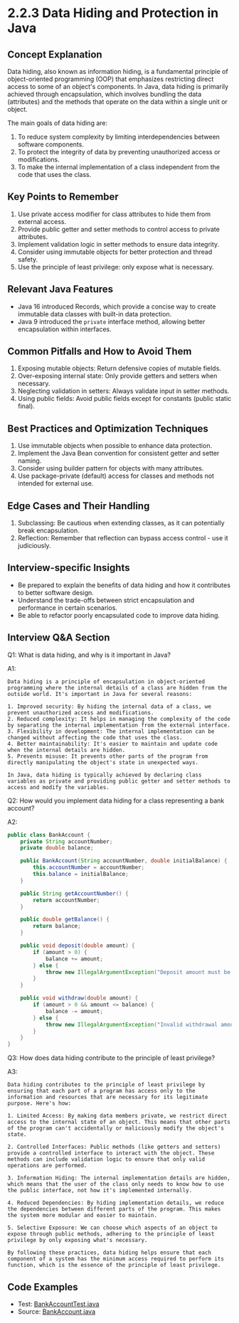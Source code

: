 # 2.2.3 Data Hiding and Protection in Java

## Concept Explanation

Data hiding, also known as information hiding, is a fundamental principle of object-oriented programming (OOP) that emphasizes restricting direct access to some of an object's components. In Java, data hiding is primarily achieved through encapsulation, which involves bundling the data (attributes) and the methods that operate on the data within a single unit or object.

The main goals of data hiding are:
1. To reduce system complexity by limiting interdependencies between software components.
2. To protect the integrity of data by preventing unauthorized access or modifications.
3. To make the internal implementation of a class independent from the code that uses the class.

## Key Points to Remember

1. Use private access modifier for class attributes to hide them from external access.
2. Provide public getter and setter methods to control access to private attributes.
3. Implement validation logic in setter methods to ensure data integrity.
4. Consider using immutable objects for better protection and thread safety.
5. Use the principle of least privilege: only expose what is necessary.

## Relevant Java Features

- Java 16 introduced Records, which provide a concise way to create immutable data classes with built-in data protection.
- Java 9 introduced the `private` interface method, allowing better encapsulation within interfaces.

## Common Pitfalls and How to Avoid Them

1. Exposing mutable objects: Return defensive copies of mutable fields.
2. Over-exposing internal state: Only provide getters and setters when necessary.
3. Neglecting validation in setters: Always validate input in setter methods.
4. Using public fields: Avoid public fields except for constants (public static final).

## Best Practices and Optimization Techniques

1. Use immutable objects when possible to enhance data protection.
2. Implement the Java Bean convention for consistent getter and setter naming.
3. Consider using builder pattern for objects with many attributes.
4. Use package-private (default) access for classes and methods not intended for external use.

## Edge Cases and Their Handling

1. Subclassing: Be cautious when extending classes, as it can potentially break encapsulation.
2. Reflection: Remember that reflection can bypass access control - use it judiciously.

## Interview-specific Insights

- Be prepared to explain the benefits of data hiding and how it contributes to better software design.
- Understand the trade-offs between strict encapsulation and performance in certain scenarios.
- Be able to refactor poorly encapsulated code to improve data hiding.

## Interview Q&A Section

Q1: What is data hiding, and why is it important in Java?

A1: 
```text
Data hiding is a principle of encapsulation in object-oriented programming where the internal details of a class are hidden from the outside world. It's important in Java for several reasons:

1. Improved security: By hiding the internal data of a class, we prevent unauthorized access and modifications.
2. Reduced complexity: It helps in managing the complexity of the code by separating the internal implementation from the external interface.
3. Flexibility in development: The internal implementation can be changed without affecting the code that uses the class.
4. Better maintainability: It's easier to maintain and update code when the internal details are hidden.
5. Prevents misuse: It prevents other parts of the program from directly manipulating the object's state in unexpected ways.

In Java, data hiding is typically achieved by declaring class variables as private and providing public getter and setter methods to access and modify the variables.
```

Q2: How would you implement data hiding for a class representing a bank account?

A2:
```java
public class BankAccount {
    private String accountNumber;
    private double balance;

    public BankAccount(String accountNumber, double initialBalance) {
        this.accountNumber = accountNumber;
        this.balance = initialBalance;
    }

    public String getAccountNumber() {
        return accountNumber;
    }

    public double getBalance() {
        return balance;
    }

    public void deposit(double amount) {
        if (amount > 0) {
            balance += amount;
        } else {
            throw new IllegalArgumentException("Deposit amount must be positive");
        }
    }

    public void withdraw(double amount) {
        if (amount > 0 && amount <= balance) {
            balance -= amount;
        } else {
            throw new IllegalArgumentException("Invalid withdrawal amount");
        }
    }
}
```

Q3: How does data hiding contribute to the principle of least privilege?

A3:
```text
Data hiding contributes to the principle of least privilege by ensuring that each part of a program has access only to the information and resources that are necessary for its legitimate purpose. Here's how:

1. Limited Access: By making data members private, we restrict direct access to the internal state of an object. This means that other parts of the program can't accidentally or maliciously modify the object's state.

2. Controlled Interfaces: Public methods (like getters and setters) provide a controlled interface to interact with the object. These methods can include validation logic to ensure that only valid operations are performed.

3. Information Hiding: The internal implementation details are hidden, which means that the user of the class only needs to know how to use the public interface, not how it's implemented internally.

4. Reduced Dependencies: By hiding implementation details, we reduce the dependencies between different parts of the program. This makes the system more modular and easier to maintain.

5. Selective Exposure: We can choose which aspects of an object to expose through public methods, adhering to the principle of least privilege by only exposing what's necessary.

By following these practices, data hiding helps ensure that each component of a system has the minimum access required to perform its function, which is the essence of the principle of least privilege.
```

## Code Examples

- Test: [BankAccountTest.java](src/test/java/com/github/msorkhpar/claudejavatutor/encapsulation/BankAccountTest.java)
- Source: [BankAccount.java](src/main/java/com/github/msorkhpar/claudejavatutor/encapsulation/BankAccount.java)
